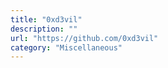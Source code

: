 ```yaml
---
title: "0xd3vil"
description: ""
url: "https://github.com/0xd3vil"
category: "Miscellaneous"
---
```

